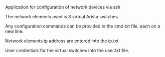 Application for configuration of network devices via ssh

The network elements used is 3 virtual Arista switches.

Any configuration commands can be provided in the cmd.txt file, each on a new line.

Network elements ip address are entered into the ip.txt

User credentials for the virtual switches into the user.txt file.
